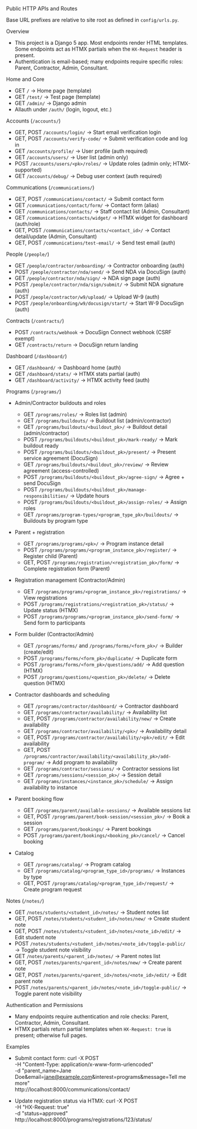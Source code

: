 Public HTTP APIs and Routes

Base URL prefixes are relative to site root as defined in `config/urls.py`.

Overview
- This project is a Django 5 app. Most endpoints render HTML templates. Some endpoints act as HTMX partials when the `HX-Request` header is present.
- Authentication is email-based; many endpoints require specific roles: Parent, Contractor, Admin, Consultant.

Home and Core
- GET `/` → Home page (template)
- GET `/test/` → Test page (template)
- GET `/admin/` → Django admin
- Allauth under `/auth/` (login, logout, etc.)

Accounts (`/accounts/`)
- GET, POST `/accounts/login/` → Start email verification login
- GET, POST `/accounts/verify-code/` → Submit verification code and log in
- GET `/accounts/profile/` → User profile (auth required)
- GET `/accounts/users/` → User list (admin only)
- POST `/accounts/users/<pk>/roles/` → Update roles (admin only; HTMX-supported)
- GET `/accounts/debug/` → Debug user context (auth required)

Communications (`/communications/`)
- GET, POST `/communications/contact/` → Submit contact form
- GET `/communications/contact/form/` → Contact form (alias)
- GET `/communications/contacts/` → Staff contact list (Admin, Consultant)
- GET `/communications/contacts/widget/` → HTMX widget for dashboard (auth/role)
- GET, POST `/communications/contacts/<contact_id>/` → Contact detail/update (Admin, Consultant)
- GET, POST `/communications/test-email/` → Send test email (auth)

People (`/people/`)
- GET `/people/contractor/onboarding/` → Contractor onboarding (auth)
- POST `/people/contractor/nda/send/` → Send NDA via DocuSign (auth)
- GET `/people/contractor/nda/sign/` → NDA sign page (auth)
- POST `/people/contractor/nda/sign/submit/` → Submit NDA signature (auth)
- POST `/people/contractor/w9/upload/` → Upload W-9 (auth)
- POST `/people/onboarding/w9/docusign/start/` → Start W-9 DocuSign (auth)

Contracts (`/contracts/`)
- POST `/contracts/webhook` → DocuSign Connect webhook (CSRF exempt)
- GET `/contracts/return` → DocuSign return landing

Dashboard (`/dashboard/`)
- GET `/dashboard/` → Dashboard home (auth)
- GET `/dashboard/stats/` → HTMX stats partial (auth)
- GET `/dashboard/activity/` → HTMX activity feed (auth)

Programs (`/programs/`)
- Admin/Contractor buildouts and roles
  - GET `/programs/roles/` → Roles list (admin)
  - GET `/programs/buildouts/` → Buildout list (admin/contractor)
  - GET `/programs/buildouts/<buildout_pk>/` → Buildout detail (admin/contractor)
  - POST `/programs/buildouts/<buildout_pk>/mark-ready/` → Mark buildout ready
  - POST `/programs/buildouts/<buildout_pk>/present/` → Present service agreement (DocuSign)
  - GET `/programs/buildouts/<buildout_pk>/review/` → Review agreement (access-controlled)
  - POST `/programs/buildouts/<buildout_pk>/agree-sign/` → Agree + send DocuSign
  - POST `/programs/buildouts/<buildout_pk>/manage-responsibilities/` → Update hours
  - POST `/programs/buildouts/<buildout_pk>/assign-roles/` → Assign roles
  - GET `/programs/program-types/<program_type_pk>/buildouts/` → Buildouts by program type

- Parent + registration
  - GET `/programs/programs/<pk>/` → Program instance detail
  - POST `/programs/programs/<program_instance_pk>/register/` → Register child (Parent)
  - GET, POST `/programs/registration/<registration_pk>/form/` → Complete registration form (Parent)

- Registration management (Contractor/Admin)
  - GET `/programs/programs/<program_instance_pk>/registrations/` → View registrations
  - POST `/programs/registrations/<registration_pk>/status/` → Update status (HTMX)
  - POST `/programs/programs/<program_instance_pk>/send-form/` → Send form to participants

- Form builder (Contractor/Admin)
  - GET `/programs/forms/` and `/programs/forms/<form_pk>/` → Builder (create/edit)
  - POST `/programs/forms/<form_pk>/duplicate/` → Duplicate form
  - POST `/programs/forms/<form_pk>/questions/add/` → Add question (HTMX)
  - POST `/programs/questions/<question_pk>/delete/` → Delete question (HTMX)

- Contractor dashboards and scheduling
  - GET `/programs/contractor/dashboard/` → Contractor dashboard
  - GET `/programs/contractor/availability/` → Availability list
  - GET, POST `/programs/contractor/availability/new/` → Create availability
  - GET `/programs/contractor/availability/<pk>/` → Availability detail
  - GET, POST `/programs/contractor/availability/<pk>/edit/` → Edit availability
  - GET, POST `/programs/contractor/availability/<availability_pk>/add-program/` → Add program to availability
  - GET `/programs/contractor/sessions/` → Contractor sessions list
  - GET `/programs/sessions/<session_pk>/` → Session detail
  - GET `/programs/instances/<instance_pk>/schedule/` → Assign availability to instance

- Parent booking flow
  - GET `/programs/parent/available-sessions/` → Available sessions list
  - GET, POST `/programs/parent/book-session/<session_pk>/` → Book a session
  - GET `/programs/parent/bookings/` → Parent bookings
  - POST `/programs/parent/bookings/<booking_pk>/cancel/` → Cancel booking

- Catalog
  - GET `/programs/catalog/` → Program catalog
  - GET `/programs/catalog/<program_type_id>/programs/` → Instances by type
  - GET, POST `/programs/catalog/<program_type_id>/request/` → Create program request

Notes (`/notes/`)
- GET `/notes/students/<student_id>/notes/` → Student notes list
- GET, POST `/notes/students/<student_id>/notes/new/` → Create student note
- GET, POST `/notes/students/<student_id>/notes/<note_id>/edit/` → Edit student note
- POST `/notes/students/<student_id>/notes/<note_id>/toggle-public/` → Toggle student note visibility
- GET `/notes/parents/<parent_id>/notes/` → Parent notes list
- GET, POST `/notes/parents/<parent_id>/notes/new/` → Create parent note
- GET, POST `/notes/parents/<parent_id>/notes/<note_id>/edit/` → Edit parent note
- POST `/notes/parents/<parent_id>/notes/<note_id>/toggle-public/` → Toggle parent note visibility

Authentication and Permissions
- Many endpoints require authentication and role checks: Parent, Contractor, Admin, Consultant.
- HTMX partials return partial templates when `HX-Request: true` is present; otherwise full pages.

Examples
- Submit contact form:
  curl -X POST \
       -H "Content-Type: application/x-www-form-urlencoded" \
       -d "parent_name=Jane Doe&email=jane@example.com&interest=programs&message=Tell me more" \
       http://localhost:8000/communications/contact/

- Update registration status via HTMX:
  curl -X POST \
       -H "HX-Request: true" \
       -d "status=approved" \
       http://localhost:8000/programs/registrations/123/status/